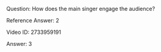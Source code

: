 Question: How does the main singer engage the audience?

Reference Answer: 2

Video ID: 2733959191

Answer: 3

